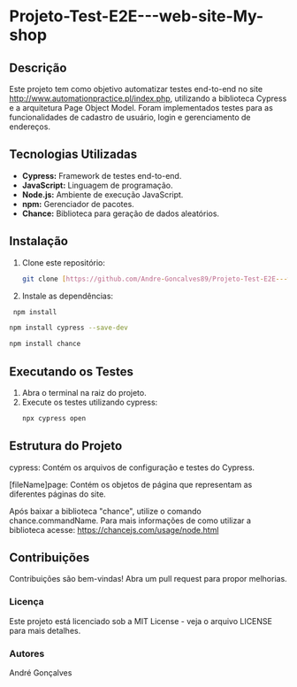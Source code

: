 # Projeto-Test-E2E---web-site-My-shop

## Descrição
Este projeto tem como objetivo automatizar testes end-to-end no site http://www.automationpractice.pl/index.php, utilizando a biblioteca Cypress e a arquitetura Page Object Model. Foram implementados testes para as funcionalidades de cadastro de usuário, login e gerenciamento de endereços.

## Tecnologias Utilizadas
* **Cypress:** Framework de testes end-to-end.
* **JavaScript:** Linguagem de programação.
* **Node.js:** Ambiente de execução JavaScript.
* **npm:** Gerenciador de pacotes.
* **Chance:** Biblioteca para geração de dados aleatórios.

## Instalação
1. Clone este repositório:
   ```bash
   git clone [https://github.com/Andre-Goncalves89/Projeto-Test-E2E---web-site-My-shop---http-www.automationpractice.pl-index.php-controller-contact.git](https://github.com/Andre-Goncalves89/Projeto-Test-E2E---web-site-My-shop---http-www.automationpractice.pl-index.php-controller-contact.git)
2. Instale as dependências:
  ```bash
   npm install
   ```
   ```bash
   npm install cypress --save-dev
   ```
   ```bash
   npm install chance
   ```
   
  ## Executando os Testes
1. Abra o terminal na raiz do projeto.
2. Execute os testes utilizando cypress:
   ```bash
   npx cypress open

## Estrutura do Projeto

cypress: Contém os arquivos de configuração e testes do Cypress.

[fileName]page: Contém os objetos de página que representam as diferentes páginas do site.

Após baixar a biblioteca "chance", utilize o comando chance.commandName. Para mais informações de como utilizar a biblioteca acesse:
https://chancejs.com/usage/node.html

## Contribuições
Contribuições são bem-vindas! Abra um pull request para propor melhorias.

### Licença
Este projeto está licenciado sob a MIT License - veja o arquivo LICENSE para mais detalhes.

### Autores
André Gonçalves
